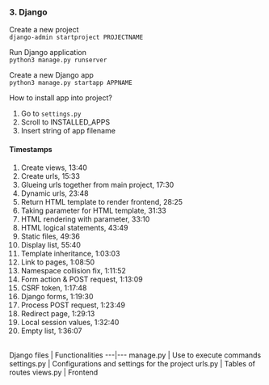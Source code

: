 ### 3. Django

Create a new project <br>
```django-admin startproject PROJECTNAME``` <br>

Run Django application <br>
```python3 manage.py runserver``` <br>

Create a new Django app <br>
```python3 manage.py startapp APPNAME``` <br>

How to install app into project? <br>
1. Go to ```settings.py```
2. Scroll to INSTALLED_APPS
3. Insert string of app filename <br>

#### Timestamps
1. Create views, 13:40
2. Create urls, 15:33
3. Glueing urls together from main project, 17:30
4. Dynamic urls, 23:48
5. Return HTML template to render frontend, 28:25
6. Taking parameter for HTML template, 31:33
7. HTML rendering with parameter, 33:10
8. HTML logical statements, 43:49
9. Static files, 49:36
10. Display list, 55:40
11. Template inheritance, 1:03:03
12. Link to pages, 1:08:50
13. Namespace collision fix, 1:11:52
14. Form action & POST request, 1:13:09
15. CSRF token, 1:17:48 
16. Django forms, 1:19:30
17. Process POST request, 1:23:49
18. Redirect page, 1:29:13
19. Local session values, 1:32:40
20. Empty list, 1:36:07

<br>
Django files | Functionalities
---|---
manage.py | Use to execute commands
settings.py | Configurations and settings for the project
urls.py | Tables of routes
views.py | Frontend

